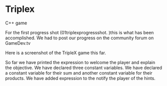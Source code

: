 # Triplex
C++ game

For the first progress shot (01triplexprogressshot. )this is what has been accomplished. We had to post our progress on the community forum on GameDev.tv

Here is a screenshot of the TripleX game this far.

So far we have printed the expression to welcome the player and explain the objective.
We have declared three constant variables. We have declared a constant variable for their sum and another constant variable for their products.
We have added expression to the notify the player of the hints.